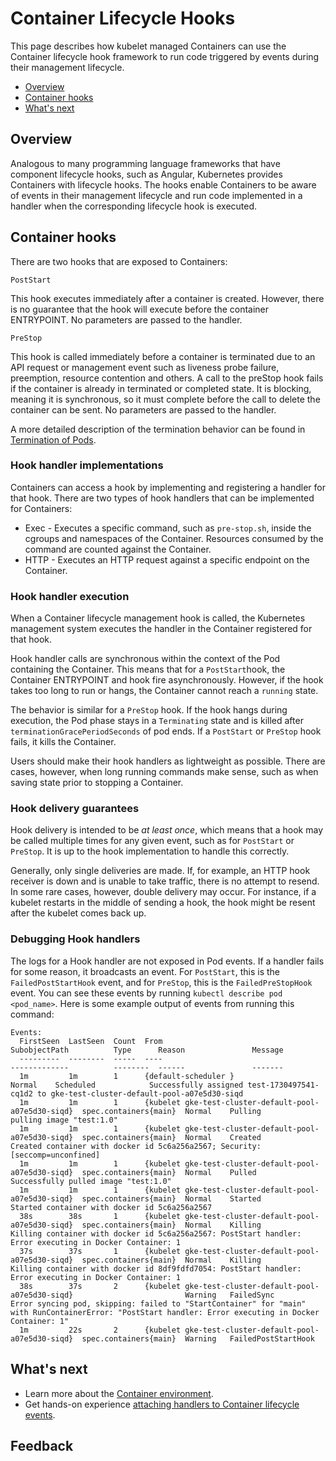 # Container Lifecycle Hooks

This page describes how kubelet managed Containers can use the Container lifecycle hook framework to run code triggered by events during their management lifecycle.

- [Overview](https://kubernetes.io/docs/concepts/containers/container-lifecycle-hooks/#overview)
- [Container hooks](https://kubernetes.io/docs/concepts/containers/container-lifecycle-hooks/#container-hooks)
- [What's next](https://kubernetes.io/docs/concepts/containers/container-lifecycle-hooks/#what-s-next)

## Overview

Analogous to many programming language frameworks that have component lifecycle hooks, such as Angular, Kubernetes provides Containers with lifecycle hooks. The hooks enable Containers to be aware of events in their management lifecycle and run code implemented in a handler when the corresponding lifecycle hook is executed.

## Container hooks

There are two hooks that are exposed to Containers:

```
PostStart
```

This hook executes immediately after a container is created. However, there is no guarantee that the hook will execute before the container ENTRYPOINT. No parameters are passed to the handler.

```
PreStop
```

This hook is called immediately before a container is terminated due to an API request or management event such as liveness probe failure, preemption, resource contention and others. A call to the preStop hook fails if the container is already in terminated or completed state. It is blocking, meaning it is synchronous, so it must complete before the call to delete the container can be sent. No parameters are passed to the handler.

A more detailed description of the termination behavior can be found in [Termination of Pods](https://kubernetes.io/docs/concepts/workloads/pods/pod/#termination-of-pods).

### Hook handler implementations

Containers can access a hook by implementing and registering a handler for that hook. There are two types of hook handlers that can be implemented for Containers:

- Exec - Executes a specific command, such as `pre-stop.sh`, inside the cgroups and namespaces of the Container. Resources consumed by the command are counted against the Container.
- HTTP - Executes an HTTP request against a specific endpoint on the Container.

### Hook handler execution

When a Container lifecycle management hook is called, the Kubernetes management system executes the handler in the Container registered for that hook. 

Hook handler calls are synchronous within the context of the Pod containing the Container. This means that for a `PostStart`hook, the Container ENTRYPOINT and hook fire asynchronously. However, if the hook takes too long to run or hangs, the Container cannot reach a `running` state.

The behavior is similar for a `PreStop` hook. If the hook hangs during execution, the Pod phase stays in a `Terminating` state and is killed after `terminationGracePeriodSeconds` of pod ends. If a `PostStart` or `PreStop` hook fails, it kills the Container.

Users should make their hook handlers as lightweight as possible. There are cases, however, when long running commands make sense, such as when saving state prior to stopping a Container.

### Hook delivery guarantees

Hook delivery is intended to be *at least once*, which means that a hook may be called multiple times for any given event, such as for `PostStart` or `PreStop`. It is up to the hook implementation to handle this correctly.

Generally, only single deliveries are made. If, for example, an HTTP hook receiver is down and is unable to take traffic, there is no attempt to resend. In some rare cases, however, double delivery may occur. For instance, if a kubelet restarts in the middle of sending a hook, the hook might be resent after the kubelet comes back up.

### Debugging Hook handlers

The logs for a Hook handler are not exposed in Pod events. If a handler fails for some reason, it broadcasts an event. For `PostStart`, this is the `FailedPostStartHook` event, and for `PreStop`, this is the `FailedPreStopHook` event. You can see these events by running `kubectl describe pod <pod_name>`. Here is some example output of events from running this command:

```
Events:
  FirstSeen  LastSeen  Count  From                                                   SubobjectPath          Type      Reason               Message
  ---------  --------  -----  ----                                                   -------------          --------  ------               -------
  1m         1m        1      {default-scheduler }                                                          Normal    Scheduled            Successfully assigned test-1730497541-cq1d2 to gke-test-cluster-default-pool-a07e5d30-siqd
  1m         1m        1      {kubelet gke-test-cluster-default-pool-a07e5d30-siqd}  spec.containers{main}  Normal    Pulling              pulling image "test:1.0"
  1m         1m        1      {kubelet gke-test-cluster-default-pool-a07e5d30-siqd}  spec.containers{main}  Normal    Created              Created container with docker id 5c6a256a2567; Security:[seccomp=unconfined]
  1m         1m        1      {kubelet gke-test-cluster-default-pool-a07e5d30-siqd}  spec.containers{main}  Normal    Pulled               Successfully pulled image "test:1.0"
  1m         1m        1      {kubelet gke-test-cluster-default-pool-a07e5d30-siqd}  spec.containers{main}  Normal    Started              Started container with docker id 5c6a256a2567
  38s        38s       1      {kubelet gke-test-cluster-default-pool-a07e5d30-siqd}  spec.containers{main}  Normal    Killing              Killing container with docker id 5c6a256a2567: PostStart handler: Error executing in Docker Container: 1
  37s        37s       1      {kubelet gke-test-cluster-default-pool-a07e5d30-siqd}  spec.containers{main}  Normal    Killing              Killing container with docker id 8df9fdfd7054: PostStart handler: Error executing in Docker Container: 1
  38s        37s       2      {kubelet gke-test-cluster-default-pool-a07e5d30-siqd}                         Warning   FailedSync           Error syncing pod, skipping: failed to "StartContainer" for "main" with RunContainerError: "PostStart handler: Error executing in Docker Container: 1"
  1m         22s       2      {kubelet gke-test-cluster-default-pool-a07e5d30-siqd}  spec.containers{main}  Warning   FailedPostStartHook
```

## What's next

- Learn more about the [Container environment](https://kubernetes.io/docs/concepts/containers/container-environment-variables/).
- Get hands-on experience [attaching handlers to Container lifecycle events](https://kubernetes.io/docs/tasks/configure-pod-container/attach-handler-lifecycle-event/).

## Feedback